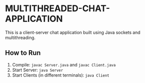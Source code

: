 # MULTITHREADED-CHAT-APPLICATION
This is a client-server chat application built using Java sockets and multithreading.
## How to Run
1. Compile: `javac Server.java` and `javac Client.java`
2. Start Server: `java Server`
3. Start Clients (in different terminals): `java Client`
